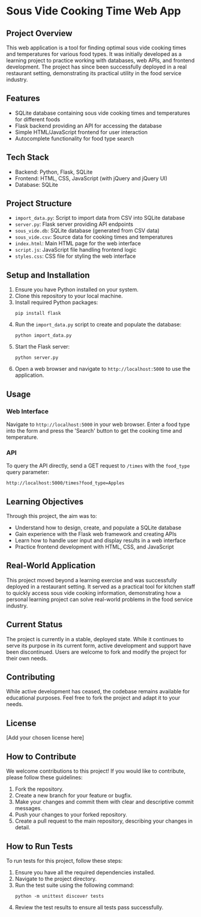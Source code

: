 # Sous Vide Cooking Time Web App

## Project Overview

This web application is a tool for finding optimal sous vide cooking times and temperatures for various food types. It was initially developed as a learning project to practice working with databases, web APIs, and frontend development. The project has since been successfully deployed in a real restaurant setting, demonstrating its practical utility in the food service industry.

## Features

- SQLite database containing sous vide cooking times and temperatures for different foods
- Flask backend providing an API for accessing the database
- Simple HTML/JavaScript frontend for user interaction
- Autocomplete functionality for food type search

## Tech Stack

- Backend: Python, Flask, SQLite
- Frontend: HTML, CSS, JavaScript (with jQuery and jQuery UI)
- Database: SQLite

## Project Structure

- `import_data.py`: Script to import data from CSV into SQLite database
- `server.py`: Flask server providing API endpoints
- `sous_vide.db`: SQLite database (generated from CSV data)
- `sous_vide.csv`: Source data for cooking times and temperatures
- `index.html`: Main HTML page for the web interface
- `script.js`: JavaScript file handling frontend logic
- `styles.css`: CSS file for styling the web interface

## Setup and Installation

1. Ensure you have Python installed on your system.
2. Clone this repository to your local machine.
3. Install required Python packages:
   ```
   pip install flask
   ```
4. Run the `import_data.py` script to create and populate the database:
   ```
   python import_data.py
   ```
5. Start the Flask server:
   ```
   python server.py
   ```
6. Open a web browser and navigate to `http://localhost:5000` to use the application.

## Usage

### Web Interface
Navigate to `http://localhost:5000` in your web browser. Enter a food type into the form and press the 'Search' button to get the cooking time and temperature.

### API
To query the API directly, send a GET request to `/times` with the `food_type` query parameter:
```
http://localhost:5000/times?food_type=Apples
```

## Learning Objectives

Through this project, the aim was to:
- Understand how to design, create, and populate a SQLite database
- Gain experience with the Flask web framework and creating APIs
- Learn how to handle user input and display results in a web interface
- Practice frontend development with HTML, CSS, and JavaScript

## Real-World Application

This project moved beyond a learning exercise and was successfully deployed in a restaurant setting. It served as a practical tool for kitchen staff to quickly access sous vide cooking information, demonstrating how a personal learning project can solve real-world problems in the food service industry.

## Current Status

The project is currently in a stable, deployed state. While it continues to serve its purpose in its current form, active development and support have been discontinued. Users are welcome to fork and modify the project for their own needs.

## Contributing

While active development has ceased, the codebase remains available for educational purposes. Feel free to fork the project and adapt it to your needs.

## License

[Add your chosen license here]

## How to Contribute

We welcome contributions to this project! If you would like to contribute, please follow these guidelines:

1. Fork the repository.
2. Create a new branch for your feature or bugfix.
3. Make your changes and commit them with clear and descriptive commit messages.
4. Push your changes to your forked repository.
5. Create a pull request to the main repository, describing your changes in detail.

## How to Run Tests

To run tests for this project, follow these steps:

1. Ensure you have all the required dependencies installed.
2. Navigate to the project directory.
3. Run the test suite using the following command:
   ```
   python -m unittest discover tests
   ```
4. Review the test results to ensure all tests pass successfully.
